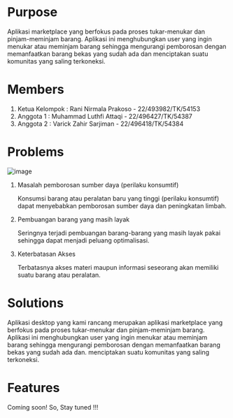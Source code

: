 # Purpose #
Aplikasi marketplace yang berfokus pada proses tukar-menukar dan pinjam-meminjam barang. Aplikasi ini menghubungkan user yang ingin menukar atau meminjam barang sehingga mengurangi pemborosan dengan memanfaatkan barang bekas yang sudah ada dan menciptakan suatu komunitas yang saling terkoneksi.

# Members #

1. Ketua Kelompok   : Rani Nirmala Prakoso    - 22/493982/TK/54153
2. Anggota 1        : Muhammad Luthfi Attaqi  - 22/496427/TK/54387
3. Anggota 2        : Varick Zahir Sarjiman   - 22/496418/TK/54384

# Problems #
![image](https://assets.pikiran-rakyat.com/crop/0x0:0x0/750x500/photo/2022/12/06/4236963319.jpg)
1. Masalah pemborosan sumber daya (perilaku konsumtif)

   Konsumsi barang atau peralatan baru yang tinggi (perilaku konsumtif) dapat menyebabkan pemborosan sumber daya dan peningkatan limbah.
2. Pembuangan barang yang masih layak

   Seringnya terjadi pembuangan barang-barang yang masih layak pakai sehingga dapat menjadi peluang optimalisasi.
3. Keterbatasan Akses

   Terbatasnya akses materi maupun informasi seseorang akan memiliki suatu barang atau peralatan.

# Solutions #

Aplikasi desktop yang kami rancang merupakan aplikasi marketplace yang berfokus pada proses tukar-menukar dan pinjam-meminjam barang. Aplikasi ini menghubungkan user yang ingin menukar atau meminjam barang sehingga mengurangi pemborosan dengan memanfaatkan barang bekas yang sudah ada dan. menciptakan suatu komunitas yang saling terkoneksi.

# Features #
Coming soon! So, Stay tuned !!!
